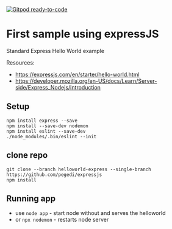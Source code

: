 [![Gitpod ready-to-code](https://img.shields.io/badge/Gitpod-ready--to--code-blue?logo=gitpod)](https://gitpod.io/#https://github.com/pegedi/expressjs)

# First sample using expressJS
Standard Express Hello World example

Resources: 
- https://expressjs.com/en/starter/hello-world.html
- https://developer.mozilla.org/en-US/docs/Learn/Server-side/Express_Nodejs/Introduction

## Setup
    npm install express --save
    npm install --save-dev nodemon
    npm install eslint --save-dev
    ./node_modules/.bin/eslint --init

## clone repo
    git clone --branch helloworld-express --single-branch https://github.com/pegedi/expressjs
    npm install
## Running app
  - use `node app` - start node without and serves the helloworld  
  - or `npx nodemon` - restarts node server